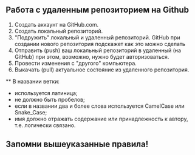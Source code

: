 ## Работа с удаленным репозиторием на Github

1. Создать аккаунт на GitHub.com.
2. Создать локальный репозиторий.
3. "Подружить" локальный и удаленный репозиторий. GitHub при создании нового репозитория подскажет как это можно сделать
4. Отправить (push) ваш локальный репозиторий в удаленный (на GitHub) при этом, возможно, нужно будет авторизоваться.
5. Провести изменения с "другого" компьютера.
6. Выкачать (pull) актуальное состояние из удаленного репозитория. 

** В названии ветки:
* используется латиница;
* не должно быть пробелов;
* если в названии два и более слова используется CamelCase или Snake_Case;
* имя должно отражать содержание или принадлежность к автору, т.е. логически связано.
## Запомни вышеуказанные правила!
